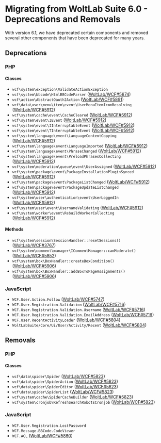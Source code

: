 # Migrating from WoltLab Suite 6.0 - Deprecations and Removals

With version 6.1, we have deprecated certain components and removed several other components that have been deprecated for many years.

## Deprecations

### PHP

#### Classes

- `wcf\system\exception\ValidateActionException`
- `wcf\system\bbcode\HtmlBBCodeParser` ([WoltLab/WCF#5874](https://github.com/WoltLab/WCF/pull/5874/))
- `wcf\action\AbstractOauth2Action` ([WoltLab/WCF#5891](https://github.com/WoltLab/WCF/pull/5891/))
- `wcf\data\user\menu\item\event\UserMenuItemIconResolving` ([WoltLab/WCF#5912](https://github.com/WoltLab/WCF/pull/5912/))
- `wcf\system\cache\event\CacheCleared` ([WoltLab/WCF#5912](https://github.com/WoltLab/WCF/pull/5912/))
- `wcf\system\event\IEvent` ([WoltLab/WCF#5912](https://github.com/WoltLab/WCF/pull/5912/))
- `wcf\system\event\IInterruptableEvent` ([WoltLab/WCF#5912](https://github.com/WoltLab/WCF/pull/5912/))
- `wcf\system\event\TInterruptableEvent` ([WoltLab/WCF#5912](https://github.com/WoltLab/WCF/pull/5912/))
- `wcf\system\language\event\LanguageContentCopying` ([WoltLab/WCF#5912](https://github.com/WoltLab/WCF/pull/5912/))
- `wcf\system\language\event\LanguageImported` ([WoltLab/WCF#5912](https://github.com/WoltLab/WCF/pull/5912/))
- `wcf\system\language\event\PhraseChanged` ([WoltLab/WCF#5912](https://github.com/WoltLab/WCF/pull/5912/))
- `wcf\system\language\event\PreloadPhrasesCollecting` ([WoltLab/WCF#5912](https://github.com/WoltLab/WCF/pull/5912/))
- `wcf\system\moderation\queue\event\UserAssigned` ([WoltLab/WCF#5912](https://github.com/WoltLab/WCF/pull/5912/))
- `wcf\system\package\event\PackageInstallationPluginSynced` ([WoltLab/WCF#5912](https://github.com/WoltLab/WCF/pull/5912/))
- `wcf\system\package\event\PackageListChanged` ([WoltLab/WCF#5912](https://github.com/WoltLab/WCF/pull/5912/))
- `wcf\system\package\event\PackageUpdateListChanged` ([WoltLab/WCF#5912](https://github.com/WoltLab/WCF/pull/5912/))
- `wcf\system\user\authentication\event\UserLoggedIn` ([WoltLab/WCF#5912](https://github.com/WoltLab/WCF/pull/5912/))
- `wcf\system\user\event\UsernameValidating` ([WoltLab/WCF#5912](https://github.com/WoltLab/WCF/pull/5912/))
- `wcf\system\worker\event\RebuildWorkerCollecting` ([WoltLab/WCF#5912](https://github.com/WoltLab/WCF/pull/5912/))

#### Methods

- `wcf\system\session\SessionHandler::resetSessions()` ([WoltLab/WCF#3767](https://github.com/WoltLab/WCF/pull/3767))
- `wcf\system\comment\manager\ICommentManager::canModerate()` ([WoltLab/WCF#5852](https://github.com/WoltLab/WCF/pull/5852/))
- `wcf\system\box\BoxHandler::createBoxCondition()` ([WoltLab/WCF#5906](https://github.com/WoltLab/WCF/pull/5906))
- `wcf\system\box\BoxHandler::addBoxToPageAssignments()` ([WoltLab/WCF#5906](https://github.com/WoltLab/WCF/pull/5906))

### JavaScript

- `WCF.User.Action.Follow` ([WoltLab/WCF#5747](https://github.com/WoltLab/WCF/pull/5747))
- `WCF.User.Registration.Validation` ([WoltLab/WCF#5716](https://github.com/WoltLab/WCF/pull/5716))
- `WCF.User.Registration.Validation.Username` ([WoltLab/WCF#5716](https://github.com/WoltLab/WCF/pull/5716))
- `WCF.User.Registration.Validation.EmailAddress` ([WoltLab/WCF#5716](https://github.com/WoltLab/WCF/pull/5716))
- `WCF.User.RecentActivityLoader` ([WoltLab/WCF#5804](https://github.com/WoltLab/WCF/pull/5804))
- `WoltLabSuite/Core/Ui/User/Activity/Recent` ([WoltLab/WCF#5804](https://github.com/WoltLab/WCF/pull/5804))

## Removals

### PHP

#### Classes

- `wcf\data\spider\Spider` ([WoltLab/WCF#5823](https://github.com/WoltLab/WCF/pull/5823))
- `wcf\data\spider\SpiderAction` ([WoltLab/WCF#5823](https://github.com/WoltLab/WCF/pull/5823))
- `wcf\data\spider\SpiderEditor` ([WoltLab/WCF#5823](https://github.com/WoltLab/WCF/pull/5823))
- `wcf\data\spider\SpiderList` ([WoltLab/WCF#5823](https://github.com/WoltLab/WCF/pull/5823))
- `wcf\system\cache\SpiderCacheBuilder` ([WoltLab/WCF#5823](https://github.com/WoltLab/WCF/pull/5823))
- `wcf\system\cronjob\RefreshSearchRobotsCronjob` ([WoltLab/WCF#5823](https://github.com/WoltLab/WCF/pull/5823))

### JavaScript

- `WCF.User.Registration.LostPassword`
- `WCF.Message.BBCode.CodeViewer`
- `WCF.ACL` ([WoltLab/WCF#5860](https://github.com/WoltLab/WCF/pull/5860))
